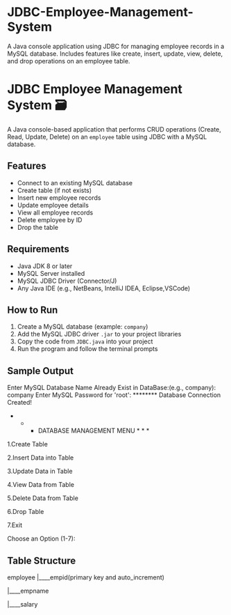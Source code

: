 # JDBC-Employee-Management-System
A Java console application using JDBC for managing employee records in a MySQL database. Includes features like create, insert, update, view, delete, and drop operations on an employee table.
# JDBC Employee Management System 🗃
A Java console-based application that performs CRUD operations (Create, Read, Update, Delete) on an `employee` table using JDBC with a MySQL database.

## Features
-  Connect to an existing MySQL database
-  Create table (if not exists)
-  Insert new employee records
-  Update employee details
-  View all employee records
-  Delete employee by ID
-  Drop the table
  
##  Requirements
- Java JDK 8 or later
- MySQL Server installed
- MySQL JDBC Driver (Connector/J)
- Any Java IDE (e.g., NetBeans, IntelliJ IDEA, Eclipse,VSCode)

##  How to Run
1. Create a MySQL database (example: `company`)
2. Add the MySQL JDBC driver `.jar` to your project libraries
3. Copy the code from `JDBC.java` into your project
4. Run the program and follow the terminal prompts

## Sample Output
Enter MySQL Database Name Already Exist in DataBase:(e.g., company): company
Enter MySQL Password for 'root': ********
Database Connection Created!

* * * DATABASE MANAGEMENT MENU * * *

1.Create Table

2.Insert Data into Table

3.Update Data in Table

4.View Data from Table

5.Delete Data from Table

6.Drop Table

7.Exit

Choose an Option (1-7):

## Table Structure
employee
|____empid(primary key and auto_increment)

|____empname

|____salary
